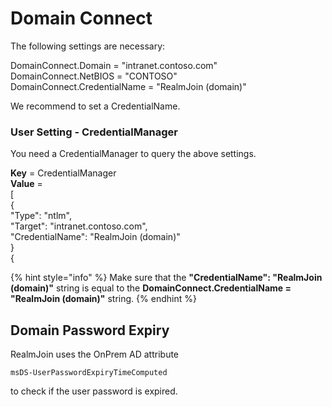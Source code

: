 # Domain Connect

The following settings are necessary:

DomainConnect.Domain = "intranet.contoso.com"  
DomainConnect.NetBIOS = "CONTOSO"  
DomainConnect.CredentialName = "RealmJoin \(domain\)"

We recommend to set a CredentialName.

### User Setting - CredentialManager

You need a CredentialManager to query the above settings.

**Key** = CredentialManager  
**Value** =  
\[  
{  
"Type": "ntlm",  
"Target": "intranet.contoso.com",  
"CredentialName": "RealmJoin \(domain\)"  
}  
{

{% hint style="info" %}
Make sure that the **"CredentialName": "RealmJoin \(domain\)"** string is equal to the **DomainConnect.CredentialName = "RealmJoin \(domain\)"** string.
{% endhint %}

## Domain Password Expiry

RealmJoin uses the OnPrem AD attribute   
  
`msDS-UserPasswordExpiryTimeComputed`

to check if the user password is expired.  


